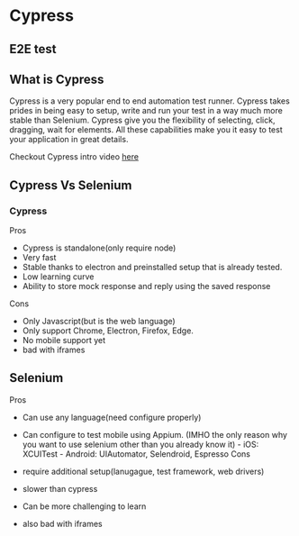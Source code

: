 # Cypress

## E2E test

## What is Cypress

Cypress is a very popular end to end automation test runner. Cypress takes prides in being easy to setup, write and run your test in a way much more stable than Selenium. Cypress give you the flexibility of selecting, click, dragging, wait for elements. All these capabilities make you it easy to test your application in great details.

Checkout Cypress intro video [here](https://www.cypress.io/)

## Cypress Vs Selenium

### Cypress

Pros

- Cypress is standalone(only require node)
- Very fast
- Stable thanks to electron and preinstalled setup that is already tested.
- Low learning curve
- Ability to store mock response and reply using the saved response

Cons

- Only Javascript(but is the web language)
- Only support Chrome, Electron, Firefox, Edge.
- No mobile support yet
- bad with iframes

## Selenium

Pros

- Can use any language(need configure properly)
- Can configure to test mobile using Appium. (IMHO the only reason why you want to use selenium other than you already know it) - iOS: XCUITest - Android: UIAutomator, Selendroid, Espresso
  Cons

- require additional setup(lanugague, test framework, web drivers)
- slower than cypress
- Can be more challenging to learn

- also bad with iframes
